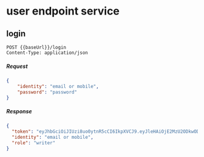 # user endpoint service

## login
```http request
POST {{baseUrl}}/login
Content-Type: application/json
```
##### Request
```json
{
    "identity": "email or mobile",
    "password": "password"
}
```
##### Response
```json
{
  "token": "eyJhbGciOiJIUzi8uo0ytnR5cCI6IkpXVCJ9.eyJleHAiOjE2MzU2ODkwODmmmnbzZXJuYW1lIjoib3JnMWFkbWluIn0.PhRbKxuhbvcf5XFfVRGDEMtD06cRajrEVRmx6AXbVy8",
  "identity": "email or mobile",
  "role": "writer"
}
```